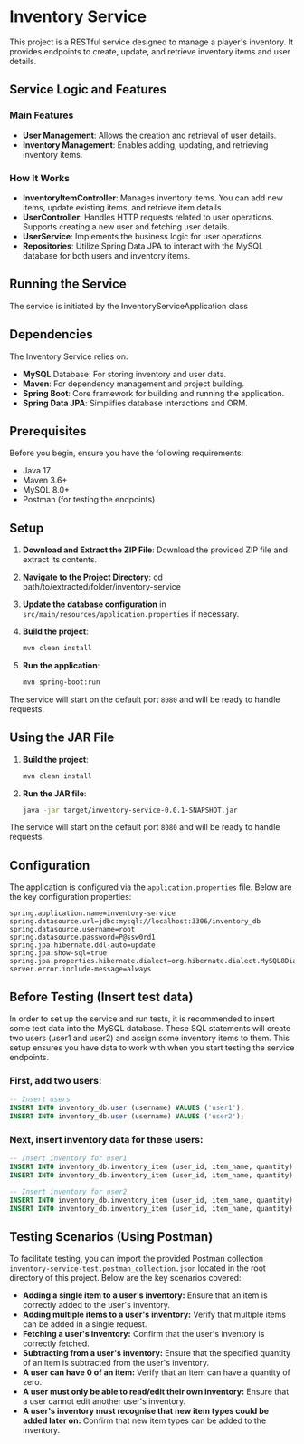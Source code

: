 # Inventory Service
This project is a RESTful service designed to manage a player's inventory. It provides endpoints to create, update, and retrieve inventory items and user details.

## Service Logic and Features
### Main Features
- **User Management**: Allows the creation and retrieval of user details.
- **Inventory Management**: Enables adding, updating, and retrieving inventory items.

### How It Works
- **InventoryItemController**: Manages inventory items. You can add new items, update existing items, and retrieve item details.
- **UserController**: Handles HTTP requests related to user operations. Supports creating a new user and fetching user details.
- **UserService**: Implements the business logic for user operations.
- **Repositories**: Utilize Spring Data JPA to interact with the MySQL database for both users and inventory items.

## Running the Service
The service is initiated by the InventoryServiceApplication class

## Dependencies
The Inventory Service relies on:
- **MySQL** Database: For storing inventory and user data.
- **Maven**: For dependency management and project building.
- **Spring Boot**: Core framework for building and running the application.
- **Spring Data JPA**: Simplifies database interactions and ORM.

## Prerequisites
Before you begin, ensure you have the following requirements:
- Java 17
- Maven 3.6+
- MySQL 8.0+
- Postman (for testing the endpoints)

## Setup
1. **Download and Extract the ZIP File**:
Download the provided ZIP file and extract its contents.

2. **Navigate to the Project Directory**:
cd path/to/extracted/folder/inventory-service

3. **Update the database configuration** in `src/main/resources/application.properties` if necessary.

4. **Build the project**:
    ```sh
    mvn clean install
    ```

5. **Run the application**:
    ```sh
    mvn spring-boot:run
    ```
The service will start on the default port `8080` and will be ready to handle requests.

## Using the JAR File
1. **Build the project**:
    ```sh
    mvn clean install
    ```

2. **Run the JAR file**:
    ```sh
    java -jar target/inventory-service-0.0.1-SNAPSHOT.jar
    ```

The service will start on the default port `8080` and will be ready to handle requests.


## Configuration
The application is configured via the `application.properties` file. Below are the key configuration properties:
```properties
spring.application.name=inventory-service
spring.datasource.url=jdbc:mysql://localhost:3306/inventory_db
spring.datasource.username=root
spring.datasource.password=P@ssw0rd1
spring.jpa.hibernate.ddl-auto=update
spring.jpa.show-sql=true
spring.jpa.properties.hibernate.dialect=org.hibernate.dialect.MySQL8Dialect
server.error.include-message=always
 ```



## Before Testing (Insert test data)
In order to set up the service and run tests, it is recommended to insert some test data into the MySQL database. These SQL statements will create two users (user1 and user2) and assign some inventory items to them. This setup ensures you have data to work with when you start testing the service endpoints.

### First, add two users:
 ```SQL
-- Insert users
INSERT INTO inventory_db.user (username) VALUES ('user1');
INSERT INTO inventory_db.user (username) VALUES ('user2');
 ```

### Next, insert inventory data for these users:
 ```SQL
-- Insert inventory for user1
INSERT INTO inventory_db.inventory_item (user_id, item_name, quantity) VALUES (1, 'item1', 10);
INSERT INTO inventory_db.inventory_item (user_id, item_name, quantity) VALUES (1, 'item2', 5);

-- Insert inventory for user2
INSERT INTO inventory_db.inventory_item (user_id, item_name, quantity) VALUES (2, 'item3', 7);
INSERT INTO inventory_db.inventory_item (user_id, item_name, quantity) VALUES (2, 'item4', 3);
 ```

## Testing Scenarios (Using Postman)
To facilitate testing, you can import the provided Postman collection `inventory-service-test.postman_collection.json` located in the root directory of this project. Below are the key scenarios covered:

- **Adding a single item to a user's inventory:** Ensure that an item is correctly added to the user's inventory.
- **Adding multiple items to a user's inventory:** Verify that multiple items can be added in a single request.
- **Fetching a user's inventory:** Confirm that the user's inventory is correctly fetched.
- **Subtracting from a user's inventory:** Ensure that the specified quantity of an item is subtracted from the user's inventory.
- **A user can have 0 of an item:** Verify that an item can have a quantity of zero.
- **A user must only be able to read/edit their own inventory:** Ensure that a user cannot edit another user's inventory.
- **A user's inventory must recognise that new item types could be added later on:** Confirm that new item types can be added to the inventory.